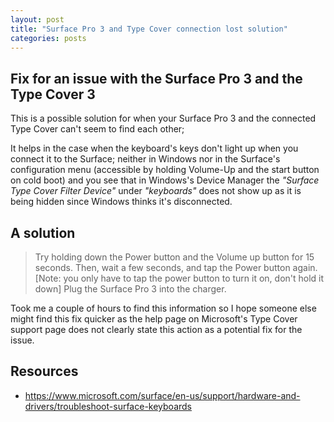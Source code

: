 ```yaml
---
layout: post
title: "Surface Pro 3 and Type Cover connection lost solution"
categories: posts
---
```


## Fix for an issue with the Surface Pro 3 and the Type Cover 3

This is a possible solution for when your Surface Pro 3 and the connected Type Cover can't seem to find each other;

It helps in the case when the keyboard's keys don't light up when you connect it to the Surface; neither in Windows nor in the Surface's configuration menu (accessible by holding Volume-Up and the start button on cold boot) and you see that in Windows's Device Manager the *"Surface Type Cover Filter Device"* under *"keyboards"* does not show up as it is being hidden since Windows thinks it's disconnected.

## A solution

> Try holding down the Power button and the Volume up button for 15 seconds. Then, wait a few seconds, and tap the Power button again. [Note: you only have to tap the power button to turn it on, don't hold it down] Plug the Surface Pro 3 into the charger.

Took me a couple of hours to find this information so I hope someone else might find this fix quicker as the help page on Microsoft's Type Cover support page does not clearly state this action as a potential fix for the issue.

## Resources

- <https://www.microsoft.com/surface/en-us/support/hardware-and-drivers/troubleshoot-surface-keyboards>